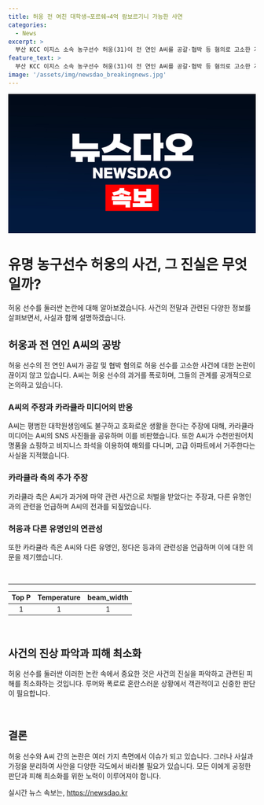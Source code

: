 ```yaml
---
title: 허웅 전 여친 대학생→포르쉐→4억 람보르기니 가능한 사연
categories:
  - News
excerpt: >
  부산 KCC 이지스 소속 농구선수 허웅(31)이 전 연인 A씨를 공갈·협박 등 혐의로 고소한 가운데, A씨의 호화로운 생활에 대한 주장이 나왔다. 유튜브 채널 카라큘라 미디어는 A씨의 SNS 사진을 통해 허웅의 전 여친이 평범한 대학생인지 의심하며, A씨의 전과와 관련된 의혹을 제기했다. 또한, A씨의 레즈비언 연인과의 관련성을 언급하며, 허웅과의 관련성 등을 조명하고자 했다. 카라큘라 측은 A씨에 대한 추가 조사를 예고했다.
feature_text: >
  부산 KCC 이지스 소속 농구선수 허웅(31)이 전 연인 A씨를 공갈·협박 등 혐의로 고소한 가운데, A씨의 호화로운 생활에 대한 주장이 나왔다. 유튜브 채널 카라큘라 미디어는 A씨의 SNS 사진을 통해 허웅의 전 여친이 평범한 대학생인지 의심하며, A씨의 전과와 관련된 의혹을 제기했다. 또한, A씨의 레즈비언 연인과의 관련성을 언급하며, 허웅과의 관련성 등을 조명하고자 했다. 카라큘라 측은 A씨에 대한 추가 조사를 예고했다.
image: '/assets/img/newsdao_breakingnews.jpg'
---
```


<p><img src="/assets/img/newsdao_breakingnews.jpg" alt="pcversion 속보" /></p>

<h1>유명 농구선수 허웅의 사건, 그 진실은 무엇일까?</h1>

<p data-ke-size="size16">허웅 선수를 둘러싼 논란에 대해 알아보겠습니다. 사건의 전말과 관련된 다양한 정보를 살펴보면서, 사실과 함께 설명하겠습니다.</p>

<h2>허웅과 전 연인 A씨의 공방</h2>

<p data-ke-size="size16">허웅 선수의 전 연인 A씨가 공갈 및 협박 혐의로 허웅 선수를 고소한 사건에 대한 논란이 끊이지 않고 있습니다. A씨는 허웅 선수의 과거를 폭로하며, 그들의 관계를 공개적으로 논의하고 있습니다.</p>

<h3> A씨의 주장과 카라큘라 미디어의 반응</h3>

<p data-ke-size="size16">A씨는 평범한 대학원생임에도 불구하고 호화로운 생활을 한다는 주장에 대해, 카라큘라 미디어는 A씨의 SNS 사진들을 공유하며 이를 비판했습니다. 또한 A씨가 수천만원어치 명품을 쇼핑하고 비지니스 좌석을 이용하여 해외를 다니며, 고급 아파트에서 거주한다는 사실을 지적했습니다.</p>

<h3>카라큘라 측의 추가 주장</h3>

<p data-ke-size="size16">카라큘라 측은 A씨가 과거에 마약 관련 사건으로 처벌을 받았다는 주장과, 다른 유명인과의 관련을 언급하며 A씨의 전과를 되짚었습니다.</p>

<h3>허웅과 다른 유명인의 연관성</h3>

<p data-ke-size="size16">또한 카라큘라 측은 A씨와 다른 유명인, 정다은 등과의 관련성을 언급하며 이에 대한 의문을 제기했습니다.</p>

<p data-ke-size="size16">&nbsp;</p>

<hr>

<table>
<thead>
    <tr>
        <th style="text-align: center;">Top P</th>
        <th style="text-align: center;">Temperature</th>
        <th style="text-align: center;">beam_width</th>
    </tr>
</thead>
<tbody>
    <tr>
        <td style="text-align: center;">1</td>
        <td style="text-align: center;">1</td>
        <td style="text-align: center;">1</td>
    </tr>
</tbody>
</table>

<p data-ke-size="size16">&nbsp;</p>

<h2>사건의 진상 파악과 피해 최소화</h2>

<p data-ke-size="size16">허웅 선수를 둘러싼 이러한 논란 속에서 중요한 것은 사건의 진실을 파악하고 관련된 피해를 최소화하는 것입니다. 루머와 폭로로 혼란스러운 상황에서 객관적이고 신중한 판단이 필요합니다.</p>

<p data-ke-size="size16">&nbsp;</p>

<h2>결론</h2>

<p data-ke-size="size16">허웅 선수와 A씨 간의 논란은 여러 가지 측면에서 이슈가 되고 있습니다. 그러나 사실과 가정을 분리하여 사안을 다양한 각도에서 바라볼 필요가 있습니다. 모든 이에게 공정한 판단과 피해 최소화를 위한 노력이 이루어져야 합니다.</p>
실시간 뉴스 속보는, <a href="https://newsdao.kr" rel="dofollow">https://newsdao.kr</a>


